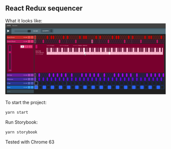 ## React Redux sequencer

What it looks like:   
![snapshot](https://github.com/glimberger/react-redux-sequencer/blob/master/docs/snapshot.png)

To start the project:
```javascript
yarn start
```


Run Storybook:
```javascript
yarn storybook
```

Tested with Chrome 63
